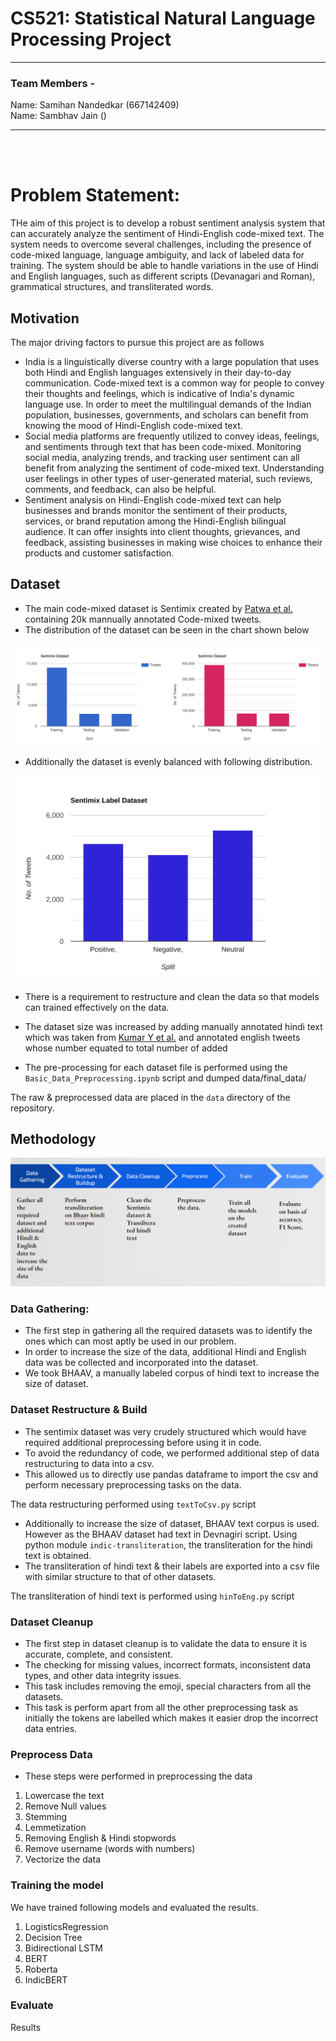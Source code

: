 # CS521: Statistical Natural Language Processing Project
<hr/>

### Team Members -
Name: Samihan Nandedkar (667142409) <br/>
Name: Sambhav Jain ()
<hr/>
<br/>
<br/>

# Problem Statement:
THe aim of this project is to develop a robust sentiment analysis system that can accurately analyze the sentiment of Hindi-English code-mixed text. The system needs to overcome several challenges, including the presence of code-mixed language, language ambiguity, and lack of labeled data for training. The system should be able to handle variations in the use of Hindi and English languages, such as different scripts (Devanagari and Roman), grammatical structures, and transliterated words.


## Motivation
The major driving factors to pursue this project are as follows
- India is a linguistically diverse country with a large population that uses both Hindi and English languages extensively in their day-to-day communication. Code-mixed text is a common way for people to convey their thoughts and feelings, which is indicative of India's dynamic language use. In order to meet the multilingual demands of the Indian population, businesses, governments, and scholars can benefit from knowing the mood of Hindi-English code-mixed text.
- Social media platforms are frequently utilized to convey ideas, feelings, and sentiments through text that has been code-mixed. Monitoring social media, analyzing trends, and tracking user sentiment can all benefit from analyzing the sentiment of code-mixed text. Understanding user feelings in other types of user-generated material, such reviews, comments, and feedback, can also be helpful.
- Sentiment analysis on Hindi-English code-mixed text can help businesses and brands monitor the sentiment of their products, services, or brand reputation among the Hindi-English bilingual audience. It can offer insights into client thoughts, grievances, and feedback, assisting businesses in making wise choices to enhance their products and customer satisfaction.



## Dataset

- The main code-mixed dataset is Sentimix created by [Patwa et al.](https://arxiv.org/pdf/2008.04277v1.pdf) containing 20k mannually annotated Code-mixed tweets.
- The distribution of the dataset can be seen in the chart shown below

![Data Distribution](images/data_distribution.png)

- Additionally the dataset is evenly balanced with following distribution.

![Label Distribution](images/label_distribution.svg)

- There is a requirement to restructure and clean the data so that models can trained effectively on the data.

- The dataset size was increased by adding manually annotated hindi text which was taken from [Kumar Y et al.](https://arxiv.org/ftp/arxiv/papers/1910/1910.04073.pdf) and annotated english tweets whose number equated to total number of added

- The pre-processing for each dataset file is performed using the `Basic_Data_Preprocessing.ipynb` script and dumped data/final_data/ 

The raw & preprocessed data are placed in the `data` directory of the repository.

## Methodology


![Steps](images/methodology.png)


### Data Gathering:

- The first step in gathering all the required datasets was to identify the ones which can most aptly be used in our problem.
- In order to increase the size of the data, additional Hindi and English data was be collected and incorporated into the dataset.
- We took BHAAV, a manually labeled corpus of hindi text to increase the size of dataset. 

### Dataset Restructure & Build

- The sentimix dataset was very crudely structured which would have required additional preprocessing before using it in code. 
- To avoid the redundancy of code, we performed additional step of data restructuring to data into a csv.
- This allowed us to directly use pandas dataframe to import the csv and perform necessary preprocessing tasks on the data.

The data restructuring  performed using `textToCsv.py` script

- Additionally to increase the size of dataset, BHAAV text corpus is used. However as the BHAAV dataset had text in Devnagiri script. Using python module `indic-transliteration`, the transliteration for the hindi text is obtained.
- The transliteration of hindi text & their labels are exported into a csv file with similar structure to that of other datasets.

The transliteration of hindi text is performed using `hinToEng.py` script

### Dataset Cleanup

- The first step in dataset cleanup is to validate the data to ensure it is accurate, complete, and consistent.
- The checking for missing values, incorrect formats, inconsistent data types, and other data integrity issues.
- This task includes removing the emoji, special characters from all the datasets.
- This task is perform apart from all the other preprocessing task as initially the tokens are labelled which makes it easier drop the incorrect data entries.

### Preprocess Data

- These steps were performed in preprocessing the data

1. Lowercase the text
2. Remove Null values
3. Stemming
4. Lemmetization
5. Removing English & Hindi stopwords
6. Remove username (words with numbers)
7. Vectorize the data

### Training the model

We have trained following models and evaluated the results.

1. LogisticsRegression
2. Decision Tree
3. Bidirectional LSTM
4. BERT
5. Roberta
6. IndicBERT


### Evaluate

Results


